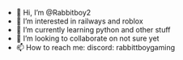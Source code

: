 - 👋 Hi, I’m @Rabbitboy2
- 👀 I’m interested in railways and roblox
- 🌱 I’m currently learning python and other stuff
- 💞️ I’m looking to collaborate on not sure yet
- 📫 How to reach me: discord: rabbittboygaming
